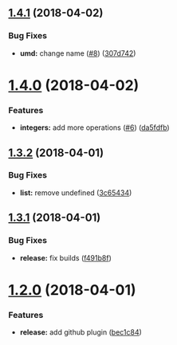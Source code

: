 <a name="1.4.1"></a>
## [1.4.1](https://github.com/f0rr0/church-encoding/compare/v1.4.0...v1.4.1) (2018-04-02)


### Bug Fixes

* **umd:** change name ([#8](https://github.com/f0rr0/church-encoding/issues/8)) ([307d742](https://github.com/f0rr0/church-encoding/commit/307d742))

<a name="1.4.0"></a>
# [1.4.0](https://github.com/f0rr0/church-encoding/compare/v1.3.2...v1.4.0) (2018-04-02)


### Features

* **integers:** add more operations ([#6](https://github.com/f0rr0/church-encoding/issues/6)) ([da5fdfb](https://github.com/f0rr0/church-encoding/commit/da5fdfb))

<a name="1.3.2"></a>
## [1.3.2](https://github.com/f0rr0/church-encoding/compare/v1.3.1...v1.3.2) (2018-04-01)


### Bug Fixes

* **list:** remove undefined ([3c65434](https://github.com/f0rr0/church-encoding/commit/3c65434))

<a name="1.3.1"></a>
## [1.3.1](https://github.com/f0rr0/church-encoding/compare/v1.3.0...v1.3.1) (2018-04-01)


### Bug Fixes

* **release:** fix builds ([f491b8f](https://github.com/f0rr0/church-encoding/commit/f491b8f))

<a name="1.2.0"></a>
# [1.2.0](https://github.com/f0rr0/church-encoding/compare/v1.1.0...v1.2.0) (2018-04-01)


### Features

* **release:** add github plugin ([bec1c84](https://github.com/f0rr0/church-encoding/commit/bec1c84))
